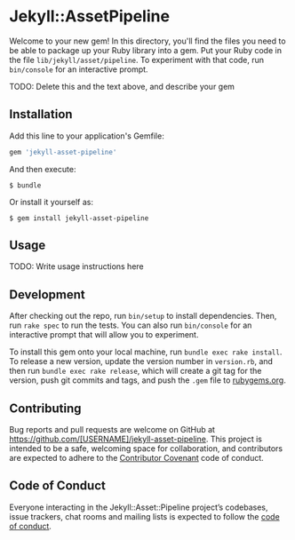 # Jekyll::AssetPipeline

Welcome to your new gem! In this directory, you'll find the files you need to be able to package up your Ruby library into a gem. Put your Ruby code in the file `lib/jekyll/asset/pipeline`. To experiment with that code, run `bin/console` for an interactive prompt.

TODO: Delete this and the text above, and describe your gem

## Installation

Add this line to your application's Gemfile:

```ruby
gem 'jekyll-asset-pipeline'
```

And then execute:

    $ bundle

Or install it yourself as:

    $ gem install jekyll-asset-pipeline

## Usage

TODO: Write usage instructions here

## Development

After checking out the repo, run `bin/setup` to install dependencies. Then, run `rake spec` to run the tests. You can also run `bin/console` for an interactive prompt that will allow you to experiment.

To install this gem onto your local machine, run `bundle exec rake install`. To release a new version, update the version number in `version.rb`, and then run `bundle exec rake release`, which will create a git tag for the version, push git commits and tags, and push the `.gem` file to [rubygems.org](https://rubygems.org).

## Contributing

Bug reports and pull requests are welcome on GitHub at https://github.com/[USERNAME]/jekyll-asset-pipeline. This project is intended to be a safe, welcoming space for collaboration, and contributors are expected to adhere to the [Contributor Covenant](http://contributor-covenant.org) code of conduct.

## Code of Conduct

Everyone interacting in the Jekyll::Asset::Pipeline project’s codebases, issue trackers, chat rooms and mailing lists is expected to follow the [code of conduct](https://github.com/[USERNAME]/jekyll-asset-pipeline/blob/master/CODE_OF_CONDUCT.md).
